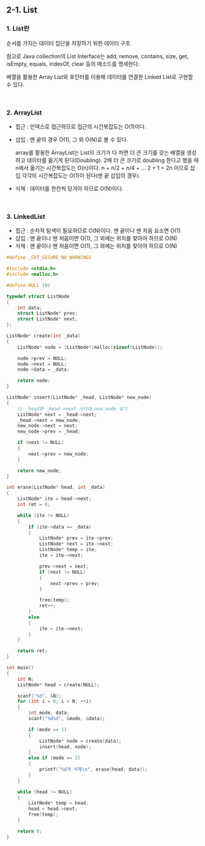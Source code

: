 ## 2-1. List

### 1. List란

순서를 가지는 데이터 집단을 저장하기 위한 데이터 구조

참고로 Java collection의 List Interface는 add, remove, contains, size, get, isEmpty, equals, indexOf, clear 등의 메소드를 명세한다.

배열을 활용한 Array List와 포인터를 이용해 데이터를 연결한 Linked List로 구현할 수 있다.

<br>

### 2. ArrayList

- 접근 : 인덱스로 접근하므로 접근의 시간복잡도는 O(1)이다.

- 삽입 : 맨 끝의 경우 O(1), 그 외 O(N)로 볼 수 있다.

  array를 활용한 ArrayList는 List의 크기가 다 차면 더 큰 크기를 갖는 배열을 생성하고 데이터를 옮기게 된다(Doubling). 2배 더 큰 크기로 doubling 한다고 했을 때 n에서 옮기는 시간복잡도는 O(n)이다. n + n/2 + n/4 + ... 2 + 1 = 2n 이므로 삽입 각각의 시간복잡도는 O(1)이 된다(맨 끝 삽입의 경우).

- 삭제 : 데이터를 한칸씩 당겨야 하므로 O(N)이다.

<br>

### 3. LinkedList

- 접근 : 순차적 탐색이 필요하므로 O(N)이다. 맨 끝이나 맨 처음 요소면 O(1)
- 삽입 : 맨 끝이나 맨 처음이면 O(1), 그 외에는 위치를 찾아야 하므로 O(N)
- 삭제 : 맨 끝이나 맨 처음이면 O(1), 그 외에는 위치를 찾아야 하므로 O(N)

```c++
#define _CRT_SECURE_NO_WARNINGS

#include <stdio.h>
#include <malloc.h>

#define NULL (0)

typedef struct ListNode
{
	int data;
	struct ListNode* prev;
	struct ListNode* next;
};

ListNode* create(int _data)
{
	ListNode* node = (ListNode*)malloc(sizeof(ListNode));

	node->prev = NULL;
	node->next = NULL;
	node->data = _data;

	return node;
}

ListNode* insert(ListNode* _head, ListNode* new_node)
{
	// _head와 _head->next 사이에 new_node 넣기
	ListNode* next = _head->next;
	_head->next = new_node;
	new_node->next = next;
	new_node->prev = _head;

	if (next != NULL)
	{
		next->prev = new_node;
	}

	return new_node;
}

int erase(ListNode* head, int _data)
{
	ListNode* ite = head->next;
	int ret = 0;

	while (ite != NULL)
	{
		if (ite->data == _data)
		{
			ListNode* prev = ite->prev;
			ListNode* next = ite->next;
			ListNode* temp = ite;
			ite = ite->next;

			prev->next = next;
			if (next != NULL)
			{
				next->prev = prev;
			}

			free(temp);
			ret++;
		}
		else
		{
			ite = ite->next;
		}
	}

	return ret;
}

int main()
{
	int N;
	ListNode* head = create(NULL);

	scanf("%d", &N);
	for (int i = 0; i < N; ++i)
	{
		int mode, data;
		scanf("%d%d", &mode, &data);

		if (mode == 1)
		{
			ListNode* node = create(data);
			insert(head, node);
		}
		else if (mode == 2)
		{
			printf("%d개 삭제\n", erase(head, data));
		}
	}

	while (head != NULL)
	{
		ListNode* temp = head;
		head = head->next;
		free(temp);
	}

	return 0;
}
```

